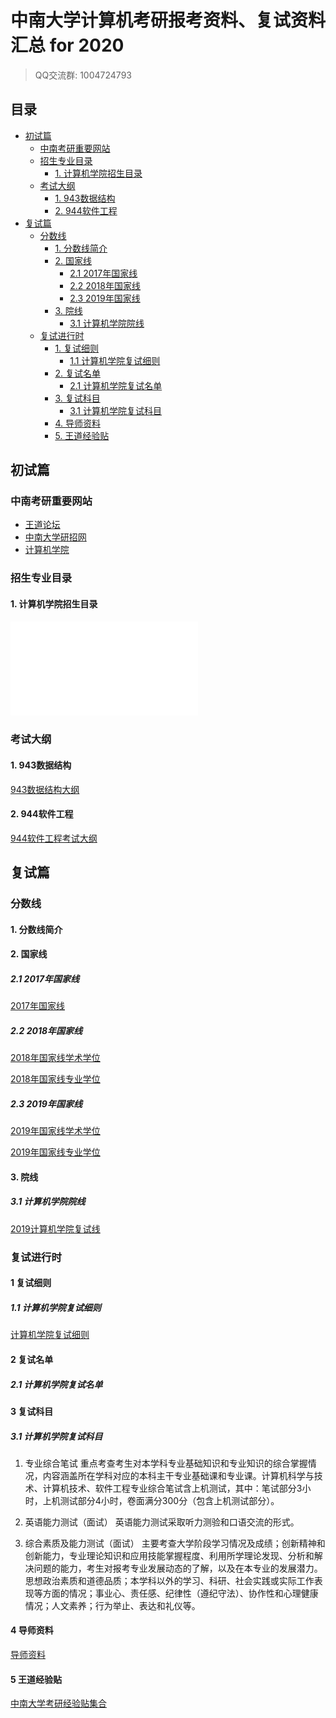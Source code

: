 # 中南大学计算机考研报考资料、复试资料汇总 for 2020
>QQ交流群: 1004724793

## 目录
* [初试篇](#初试篇)
   * [中南考研重要网站](#中南考研重要网站)
   * [招生专业目录](#招生专业目录)
       * [1. 计算机学院招生目录](#1-计算机学院招生目录)
    * [考试大纲](#考试大纲)
       * [1. 943数据结构](#1-943数据结构)
       * [2. 944软件工程](#2-944软件工程)
* [复试篇](#复试篇)
   * [分数线](#分数线)
       * [1. 分数线简介](#1-分数线简介)
       * [2. 国家线](#2-国家线)
            * [2.1 2017年国家线](#21-2017年国家线)
            * [2.2 2018年国家线](#22-2018年国家线)
            * [2.3 2019年国家线](#23-2019年国家线)
       * [3. 院线](#3-院线)
            * [3.1 计算机学院院线](#31-计算机学院院线)
   * [复试进行时](#复试进行时)
       * [1. 复试细则](#1-复试细则)
            * [1.1 计算机学院复试细则](#11-计算机学院复试细则)
       * [2. 复试名单](#2-复试名单)
            * [2.1 计算机学院复试名单](#21-计算机学院复试名单)
       * [3. 复试科目](#3-复试科目)
            * [3.1 计算机学院复试科目](#31-计算机学院复试科目)
       * [4. 导师资料](#4-导师资料)
       * [5. 王道经验贴](#5-王道经验贴)

## 初试篇
### 中南考研重要网站
- [王道论坛](http://www.cskaoyan.com/forum-104-1.html)
- [中南大学研招网](http://gra.csu.edu.cn/yjsy/)
- [计算机学院](http://cse.csu.edu.cn/)

### 招生专业目录
#### 1. 计算机学院招生目录
![2019年计算机学院硕士研究生招生专业目录](./中南大学/初试/2019年中南大学硕士研究生招生简章及目录.pdf)

### 考试大纲
#### 1. 943数据结构
[943数据结构大纲](./中南大学/初试/943数据结构大纲.docx)

#### 2. 944软件工程
[944软件工程考试大纲](./中南大学/初试/944软件工程考试大纲.doc)

## 复试篇
### 分数线
#### 1. 分数线简介

#### 2. 国家线
##### 2.1 2017年国家线
[2017年国家线](https://yz.chsi.com.cn/kyzx/kydt/201703/20170315/1591016940.html)

##### 2.2 2018年国家线
[2018年国家线学术学位](https://yz.chsi.com.cn/kyzx/kp/201803/20180316/1670298651.html)

[2018年国家线专业学位](https://yz.chsi.com.cn/kyzx/kp/201803/20180316/1670298653.html)

##### 2.3 2019年国家线
[2019年国家线学术学位](https://yz.chsi.com.cn/kyzx/kp/201903/20190315/1772265280.html)

[2019年国家线专业学位](https://yz.chsi.com.cn/kyzx/kp/201903/20190315/1772265285.html)

#### 3. 院线
##### 3.1 计算机学院院线
[2019计算机学院复试线](https://yz.chsi.com.cn/kyzx/fsfsx34/201903/20190307/1770783108.html)

### 复试进行时
#### 1 复试细则
##### 1.1 计算机学院复试细则
[计算机学院复试细则](./中南大学/复试/2019年计算机学院招收攻读硕士学位研究生复试方案.pdf)

#### 2 复试名单
##### 2.1 计算机学院复试名单

#### 3 复试科目
##### 3.1 计算机学院复试科目
1. 专业综合笔试
重点考查考生对本学科专业基础知识和专业知识的综合掌握情况，内容涵盖所在学科对应的本科主干专业基础课和专业课。计算机科学与技术、计算机技术、软件工程专业综合笔试含上机测试，其中：笔试部分3小时，上机测试部分4小时，卷面满分300分（包含上机测试部分）。

2. 英语能力测试（面试）
英语能力测试采取听力测验和口语交流的形式。

3. 综合素质及能力测试（面试）
主要考查大学阶段学习情况及成绩；创新精神和创新能力，专业理论知识和应用技能掌握程度、利用所学理论发现、分析和解决问题的能力，考生对报考专业发展动态的了解，以及在本专业的发展潜力。思想政治素质和道德品质；本学科以外的学习、科研、社会实践或实际工作表现等方面的情况；事业心、责任感、纪律性（遵纪守法）、协作性和心理健康情况；人文素养；行为举止、表达和礼仪等。

#### 4 导师资料
[导师资料](http://202.197.61.251/sisehr/search.jsp)

#### 5 王道经验贴
[中南大学考研经验贴集合](http://www.cskaoyan.com/thread-655021-1-1.html)